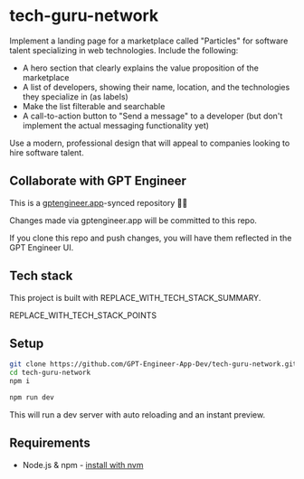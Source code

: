 # tech-guru-network

Implement a landing page for a marketplace called "Particles" for software talent specializing in web technologies. Include the following:

- A hero section that clearly explains the value proposition of the marketplace 
- A list of developers, showing their name, location, and the technologies they specialize in (as labels)
- Make the list filterable and searchable
- A call-to-action button to "Send a message" to a developer (but don't implement the actual messaging functionality yet)

Use a modern, professional design that will appeal to companies looking to hire software talent.

## Collaborate with GPT Engineer

This is a [gptengineer.app](https://gptengineer.app)-synced repository 🌟🤖

Changes made via gptengineer.app will be committed to this repo.

If you clone this repo and push changes, you will have them reflected in the GPT Engineer UI.

## Tech stack

This project is built with REPLACE_WITH_TECH_STACK_SUMMARY.

REPLACE_WITH_TECH_STACK_POINTS

## Setup

```sh
git clone https://github.com/GPT-Engineer-App-Dev/tech-guru-network.git
cd tech-guru-network
npm i
```

```sh
npm run dev
```

This will run a dev server with auto reloading and an instant preview.

## Requirements

- Node.js & npm - [install with nvm](https://github.com/nvm-sh/nvm#installing-and-updating)
